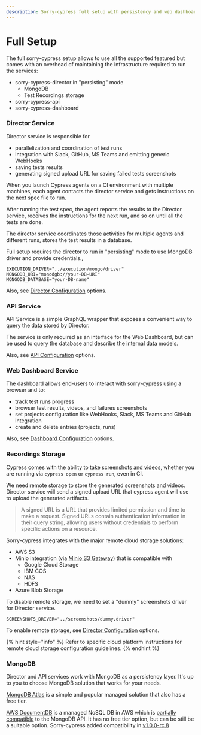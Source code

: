 ```yaml
---
description: Sorry-cypress full setup with persistency and web dashboard
---
```


# Full Setup

The full sorry-cypress setup allows to use all the supported featured but comes with an overhead of maintaining the infrastructure required to run the services:

* sorry-cypress-director in "persisting" mode
  * MongoDB
  * Test Recordings storage
* sorry-cypress-api
* sorry-cypress-dashboard

### Director Service

Director service is responsible for

* parallelization and coordination of test runs
* integration with Slack, GitHub, MS Teams and emitting generic WebHooks
* saving tests results
* generating signed upload URL for saving failed tests screenshots

When you launch Cypress agents on a CI environment with multiple machines, each agent contacts the director service and gets instructions on the next spec file to run.

After running the test spec, the agent reports the results to the Director service, receives the instructions for the next run, and so on until all the tests are done.

The director service coordinates those activities for multiple agents and different runs, stores the test results in a database.

Full setup requires the director to run in "persisting" mode to use MongoDB driver and provide credentials.,

```
EXECUTION_DRIVER="../execution/mongo/driver"
MONGODB_URI="monodgb://your-DB-URI"
MONGODB_DATABASE="your-DB-name"
```

Also, see [Director Configuration](director-configuration/) options.

### API Service

API Service is a simple GraphQL wrapper that exposes a convenient way to query the data stored by Director.

The service is only required as an interface for the Web Dashboard, but can be used to query the database and describe the internal data models.

Also, see [API Configuration](api-configuration.md) options.

### Web Dashboard Service

The dashboard allows end-users to interact with sorry-cypress using a browser and to:

* track test runs progress
* browser test results, videos, and failures screenshots
* set projects configuration like WebHooks, Slack, MS Teams and GitHub integration
* create and delete entries (projects, runs)

Also, see [Dashboard Configuration](dashboard-configuration/) options.

### Recordings Storage

Cypress comes with the ability to take [screenshots and videos](https://docs.cypress.io/guides/guides/screenshots-and-videos.html#Screenshots), whether you are running via `cypress open` or `cypress run`, even in CI.

We need remote storage to store the generated screenshots and videos. Director service will send a signed upload URL that cypress agent will use to upload the generated artifacts.

> A signed URL is a URL that provides limited permission and time to make a request. Signed URLs contain authentication information in their query string, allowing users without credentials to perform specific actions on a resource.

Sorry-cypress integrates with the major remote cloud storage solutions:

* AWS S3
* Minio integration (via [Minio S3 Gateway](https://docs.min.io/docs/minio-gateway-for-s3.html)) that is compatible with
  * Google Cloud Storage
  * IBM COS
  * NAS
  * HDFS
* Azure Blob Storage

To disable remote storage, we need to set a "dummy" screenshots driver for Director service.

```
SCREENSHOTS_DRIVER="../screenshots/dummy.driver"
```

To enable remote storage, see [Director Configuration](director-configuration/) options.

{% hint style="info" %}
Refer to specific cloud platform instructions for remote cloud storage configuration guidelines.
{% endhint %}

### MongoDB

Director and API services work with MongoDB as a persistency layer. It's up to you to choose MongoDB solution that works for your needs.

[MongoDB Atlas](https://www.mongodb.com/cloud/atlas) is a simple and popular managed solution that also has a free tier.

[AWS DocumentDB](https://docs.aws.amazon.com/documentdb/latest/developerguide/what-is.html) is a managed NoSQL DB in AWS which is [partially compatible](https://docs.aws.amazon.com/documentdb/latest/developerguide/compatibility.html) to the MongoDB API. It has no free tier option, but can be still be a suitable option. Sorry-cypress added compatibility in [v1.0.0-rc.8](https://github.com/sorry-cypress/sorry-cypress/releases/tag/v1.0.0-rc.8)
